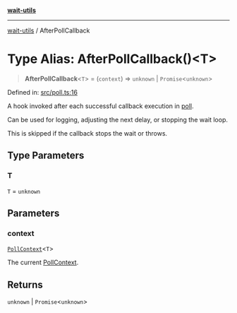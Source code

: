 [**wait-utils**](../README.md)

***

[wait-utils](../globals.md) / AfterPollCallback

# Type Alias: AfterPollCallback()\<T\>

> **AfterPollCallback**\<`T`\> = (`context`) => `unknown` \| `Promise`\<`unknown`\>

Defined in: [src/poll.ts:16](https://github.com/havelessbemore/wait-utils/blob/f8bff5b47c64f45aba9b31f67688196f18b2c467/src/poll.ts#L16)

A hook invoked after each successful callback execution in [poll](../functions/poll.md).

Can be used for logging, adjusting the next delay, or stopping the wait loop.

This is skipped if the callback stops the wait or throws.

## Type Parameters

### T

`T` = `unknown`

## Parameters

### context

[`PollContext`](../interfaces/PollContext.md)\<`T`\>

The current [PollContext](../interfaces/PollContext.md).

## Returns

`unknown` \| `Promise`\<`unknown`\>
